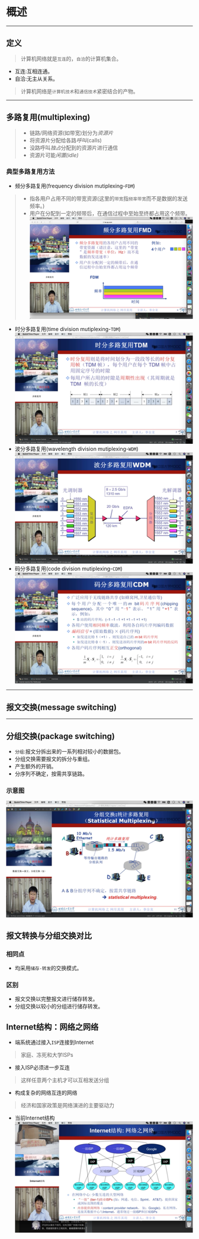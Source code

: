 # 概述

---

## 定义

> 计算机网络就是`互连`的，`自洽`的计算机集合。
- 互连:互相连通。
- 自洽:无主从关系。

> 计算机网络是`计算机技术`和`通信技术`紧密结合的产物。
---

## 多路复用(multiplexing)

>* 链路/网络资源(如带宽)划分为*资源片*
>* 将资源片分配给各路*呼叫*(calls)
>* 没路呼叫*独占*分配到的资源片进行通信
>* 资源片可能*闲置(idle)*

### 典型多路复用方法
- 频分多路复用(frequency division mutiplexing-`FDM`)
>* 指各用户占用不同的带宽资源(这里的`带宽`指`频率带宽`而不是数据的发送频率。)
>* 用户在分配到一定的频带后，在通信过程中至始至终都占用这个频带。
![概念](png/FDM.png)
- 时分多路复用(time division mutiplexing-`TDM`)
![概念](png/TDM.png)
- 波分多路复用(wavelength division mutiplexing-`WDM`)
![概念](png/WDM.png)
- 码分多路复用(code division mutiplexing-`CDM`)
![概念](png/CDM.png)
---

## 报文交换(message switching)

---

## 分组交换(package switching)

* `分组`:报文分拆出来的一系列相对较小的数据包。
* 分组交换需要报文的拆分与重组。
* 产生额外的开销。
* 分序列不确定，按需共享链路。

### 示意图
![](png/分组交换示意图.png)

## 报文转换与分组交换对比

### 相同点
- 均采用`储存-转发`的交换模式。
### 区别
- 报文交换以完整报文进行储存转发。
- 分组交换以较小的分组进行储存转发。

## Internet结构：网络之网络

- 端系统通过接入`ISP`连接到Internet
> 家庭、冻死和大学ISPs
- 接入ISP必须进一步互连
> 这样任意两个主机才可以互相发送分组
- 构成复杂的网络互连的网络
> 经济和国家政策是网络演进的主要驱动力
- 当前Internet结构
![](png/internet.png)










